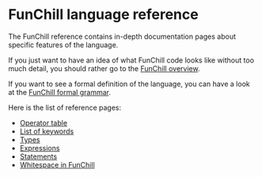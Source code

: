 # FunChill language reference

The FunChill reference contains in-depth documentation pages about specific features of the language.

If you just want to have an idea of what FunChill code looks like without too much detail, you should rather go to the [FunChill overview](../introduction.md#overview-of-features).

If you want to see a formal definition of the language, you can have a look at the [FunChill formal grammar](./grammar.md).

Here is the list of reference pages:

- [Operator table](./operator_table.md)
- [List of keywords](./keywords.md)
- [Types](./types.md)
- [Expressions](./expressions.md)
- [Statements](./statements.md)
- [Whitespace in FunChill](./whitespace.md)
